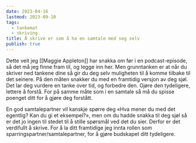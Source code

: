 ```yaml
---
date: 2023-04-16
lastmod: 2023-09-10
tags:
  - tankemat
  - skriving
title: Å skrive er som å ha en samtale med seg selv
publish: true
---
```


Dette veit jeg [[Maggie Appleton]] har snakka om før i en podcast-episode, så det må jeg finne fram til, og legge inn her. Men grunntanken er at når du skriver ned tankene dine så gir du deg selv muligheten til å komme tilbake til det seinere. På den måten snakker du med en framtidig versjon av deg sjøl. Det lar deg vurdere en tanke over tid, og forbedre den. Gjøre den tydeligere, lettere å forstå. For på samme måte som i en samtale så må du spisse poenget ditt for å gjøre deg forstått.

En god samtalepartner vil kanskje spørre deg «Hva mener du med det egentlig? Kan du gi et eksempel?», men om du hadde snakka til deg sjøl så er det jo ingen til stedet til å stille spørsmål ved det du sier. Derfor er det verdifullt å skrive. For å la ditt framtidige jeg innta rollen som sparringspartner/samtalepartner, for å gjøre budskapet ditt tydeligere.
